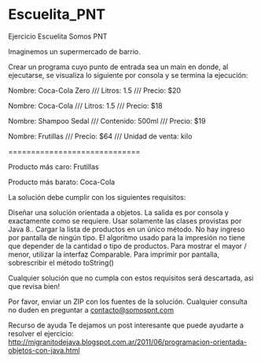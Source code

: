# Escuelita_PNT

Ejercicio Escuelita Somos PNT


Imaginemos un supermercado de barrio.


Crear un programa cuyo punto de entrada sea un main en donde, al ejecutarse, se visualiza lo siguiente por consola y se termina la ejecución:



Nombre: Coca-Cola Zero /// Litros: 1.5 /// Precio: $20

Nombre: Coca-Cola /// Litros: 1.5 /// Precio: $18

Nombre: Shampoo Sedal /// Contenido: 500ml /// Precio: $19

Nombre: Frutillas /// Precio: $64 /// Unidad de venta: kilo

=============================

Producto más caro: Frutillas

Producto más barato: Coca-Cola


La solución debe cumplir con los siguientes requisitos:

Diseñar una solución orientada a objetos.
La salida es por consola y exactamente como se requiere.
Usar solamente las clases provistas por Java 8..
Cargar la lista de productos en un único método. No hay ingreso por pantalla de ningún tipo.
El algoritmo usado para la impresión no tiene que depender de la cantidad o tipo de productos.
Para mostrar el mayor / menor, utilizar la interfaz Comparable.
Para imprimir por pantalla, sobrescribir el método toString()

Cualquier solución que no cumpla con estos requisitos será descartada, asi que revisa bien!


Por favor, enviar un ZIP con los fuentes de la solución. Cualquier consulta no duden en preguntar a contacto@somospnt.com


Recurso de ayuda
Te dejamos un post interesante que puede ayudarte a resolver el ejercicio: http://migranitodejava.blogspot.com.ar/2011/06/programacion-orientada-objetos-con-java.html
